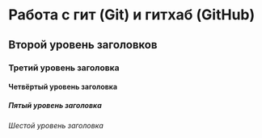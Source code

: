 # Работа с гит (Git) и гитхаб (GitHub)

## Второй уровень заголовков

### Третий уровень заголовка

#### Четвёртый уровень заголовка

##### Пятый уровень заголовка

###### Шестой уровень заголовка

